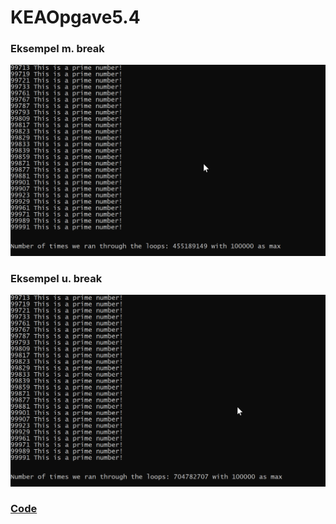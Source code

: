 # KEAOpgave5.4

### Eksempel m. break
![Eksempel](https://github.com/skrrrm/KEAOpgave5.4/blob/master/KEAOpgave5.4/Resources/VsDebugConsole_1jfsiJxcbg.png)

### Eksempel u. break
![Eksempel](https://github.com/skrrrm/KEAOpgave5.4/blob/master/KEAOpgave5.4/Resources/VsDebugConsole_ivins98cmP.png)


### [Code](https://github.com/skrrrm/KEAOpgave5.4/blob/master/KEAOpgave5.4/Program.cs)
